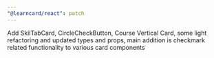 ```yaml
---
"@learncard/react": patch
---
```


Add SkilTabCard, CircleCheckButton, Course Vertical Card, some light refactoring and updated types and props, main addition is checkmark related functionality to various card components
